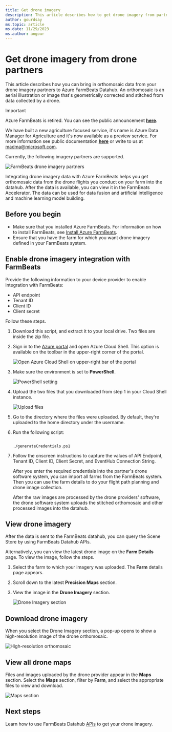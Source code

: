 ```yaml
---
title: Get drone imagery
description: This article describes how to get drone imagery from partners.
author: gourdsay
ms.topic: article
ms.date: 11/29/2023
ms.author: angour
---
```


# Get drone imagery from drone partners

This article describes how you can bring in orthomosaic data from your drone imagery partners to Azure FarmBeats Datahub. An orthomosaic is an aerial illustration or image that's geometrically corrected and stitched from data collected by a drone.

> [!IMPORTANT]
> Azure FarmBeats is retired. You can see the public announcement [**here**](https://azure.microsoft.com/updates/project-azure-farmbeats-will-be-retired-on-30-sep-2023-transition-to-azure-data-manager-for-agriculture/).
>
> We have built a new agriculture focused service, it's name is Azure Data Manager for Agriculture and it's now available as a preview service. For more information see public documentation [**here**](../../data-manager-for-agri/overview-azure-data-manager-for-agriculture.md) or write to us at madma@microsoft.com. 

Currently, the following imagery partners are supported.

  ![FarmBeats drone imagery partners](./media/get-drone-imagery-from-drone-partner/drone-partner-1.png)

Integrating drone imagery data with Azure FarmBeats helps you get orthomosaic data from the drone flights you conduct on your farm into the datahub. After the data is available, you can view it in the FarmBeats Accelerator. The data can be used for data fusion and artificial intelligence and machine learning model building.

## Before you begin

  - Make sure that you installed Azure FarmBeats. For information on how to install FarmBeats, see [Install Azure FarmBeats](install-azure-farmbeats.md).
  - Ensure that you have the farm for which you want drone imagery defined in your FarmBeats system.

## Enable drone imagery integration with FarmBeats

Provide the following information to your device provider to enable integration with FarmBeats:
 - API endpoint
 - Tenant ID
 - Client ID
 - Client secret

Follow these steps.

1. Download this script, and extract it to your local drive. Two files are inside the zip file.
2. Sign in to the [Azure portal](https://portal.azure.com/) and open Azure Cloud Shell. This option is available on the toolbar in the upper-right corner of the portal.

    ![Open Azure Cloud Shell on upper-right bar of the portal](./media/get-drone-imagery-from-drone-partner/navigation-bar-1.png)

3. Make sure the environment is set to **PowerShell**.

    ![PowerShell setting](./media/get-drone-imagery-from-drone-partner/power-shell-new-1.png)

4. Upload the two files that you downloaded from step 1 in your Cloud Shell instance.

    ![Upload files](./media/get-drone-imagery-from-drone-partner/power-shell-two-1.png)

5. Go to the directory where the files were uploaded. By default, they're uploaded to the home directory under the username.
6. Run the following script:

    ```azurepowershell-interactive

    ./generateCredentials.ps1

    ```

7. Follow the onscreen instructions to capture the values of API Endpoint, Tenant ID, Client ID, Client Secret, and EventHub Connection String.

    After you enter the required credentials into the partner's drone software system, you can import all farms from the FarmBeats system. Then you can use the farm details to do your flight path planning and drone image collection.

    After the raw images are processed by the drone providers' software, the drone software system uploads the stitched orthomosaic and other processed images into the datahub.

## View drone imagery

After the data is sent to the FarmBeats datahub, you can query the Scene Store by using FarmBeats Datahub APIs.

Alternatively, you can view the latest drone image on the **Farm Details** page. To view the image, follow the steps.

1. Select the farm to which your imagery was uploaded. The **Farm** details page appears.
2. Scroll down to the latest **Precision Maps** section.
3. View the image in the **Drone Imagery** section.

    ![Drone Imagery section](./media/get-drone-imagery-from-drone-partner/drone-imagery-1.png)

## Download drone imagery

When you select the Drone Imagery section, a pop-up opens to show a high-resolution image of the drone orthomosaic.

![High-resolution orthomosaic](./media/get-drone-imagery-from-drone-partner/download-drone-imagery-1.png)

## View all drone maps

Files and images uploaded by the drone provider appear in the **Maps** section. Select the **Maps** section, filter by **Farm**, and select the appropriate files to view and download.

  ![Maps section](./media/get-drone-imagery-from-drone-partner/view-drone-maps-1.png)

## Next steps

Learn how to use FarmBeats Datahub [APIs](rest-api-in-azure-farmbeats.md) to get your drone imagery.
